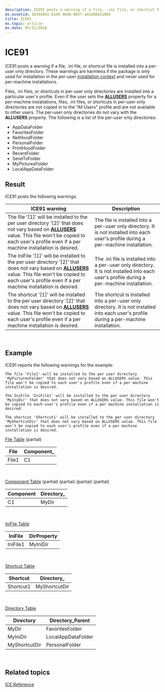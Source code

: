```yaml
---
description: ICE91 posts a warning if a file, .ini file, or shortcut file is installed into a per-user only directory.
ms.assetid: 1834d841-b1d9-4646-8057-a41dd88310b6
title: ICE91
ms.topic: article
ms.date: 05/31/2018
---
```


# ICE91

ICE91 posts a warning if a file, .ini file, or shortcut file is installed into a per-user only directory. These warnings are harmless if the package is only used for installation in the per-user [installation context](installation-context.md) and never used for per-machine installations.

Files, .ini files, or shortcuts in per-user only directories are installed into a particular user's profile. Even if the user sets the [**ALLUSERS**](allusers.md) property for a per-machine installations, files, .ini files, or shortcuts in per-user only directories are not copied in to the "All Users" profile and are not available to other users. The per-user only directories do not vary with the **ALLUSERS** property. The following is a list of the per-user only directories:

-   AppDataFolder
-   FavoritesFolder
-   NetHoodFolder
-   PersonalFolder
-   PrintHoodFolder
-   RecentFolder
-   SendToFolder
-   MyPicturesFolder
-   LocalAppDataFolder

## Result

ICE91 posts the following warnings.



| ICE91 warning                                                                                                                                                                                                                            | Description                                                                                                                                |
|------------------------------------------------------------------------------------------------------------------------------------------------------------------------------------------------------------------------------------------|--------------------------------------------------------------------------------------------------------------------------------------------|
| The file '\[1\]' will be installed to the per user directory '\[2\]' that does not vary based on [**ALLUSERS**](allusers.md) value. This file won't be copied to each user's profile even if a per machine installation is desired.     | The file is installed into a per-user only directory. It is not installed into each user's profile during a per-machine installation.      |
| The IniFile '\[1\]' will be installed to the per user directory '\[2\]' that does not vary based on [**ALLUSERS**](allusers.md) value. This file won't be copied to each user's profile even if a per machine installation is desired.  | The .ini file is installed into a per-user only directory. It is not installed into each user's profile during a per-machine installation. |
| The shortcut '\[1\]' will be installed to the per user directory '\[2\]' that does not vary based on [**ALLUSERS**](allusers.md) value. This file won't be copied to each user's profile even if a per machine installation is desired. | The shortcut is installed into a per-user only directory. It is not installed into each user's profile during a per-machine installation.  |



 

## Example

ICE91 reports the following warnings for the example:

``` syntax
The file 'File1' will be installed to the per user directory 'MyPicturesFolder' that does not vary based on ALLUSERS value. This file won't be copied to each user's profile even if a per machine installation is desired.

The IniFile 'IniFile1' will be installed to the per user directory 'MyIniDir' that does not vary based on ALLUSERS value. This file won't be copied to each user's profile even if a per machine installation is desired.

The shortcut 'Shortcut1' will be installed to the per user directory 'MyShortcutDir' that does not vary based on ALLUSERS value. This file won't be copied to each user's profile even if a per machine installation is desired.
```

[File Table](file-table.md) (partial)



| File  | Component\_ |
|-------|-------------|
| File1 | C1          |



 

[Component Table](component-table.md) (partial) (partial) (partial) (partial)



| Component | Directory\_ |
|-----------|-------------|
| C1        | MyDir       |



 

[IniFile Table](inifile-table.md)



| IniFile  | DirProperty |
|----------|-------------|
| IniFile1 | MyIniDir    |



 

[Shortcut Table](shortcut-table.md)



| Shortcut  | Directory\_   |
|-----------|---------------|
| Shortcut1 | MyShortcutDir |



 

[Directory Table](directory-table.md)



| Directory     | Directory\_Parent  |
|---------------|--------------------|
| MyDir         | FavoritesFolder    |
| MyIniDir      | LocalAppDataFolder |
| MyShortcutDir | PersonalFolder     |



 

## Related topics

<dl> <dt>

[ICE Reference](ice-reference.md)
</dt> </dl>

 

 



